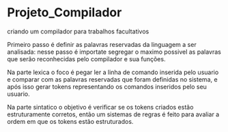 # Projeto_Compilador
criando um compilador para trabalhos facultativos

Primeiro passo é definir as palavras reservadas da linguagem a ser analisada:
nesse passo é importate segregar o maximo possivel as palavras que serão reconhecidas pelo compilador e sua funções.

Na parte lexica o foco é pegar ler a linha de comando inserida pelo usuario e comparar com as palavras reservadas que foram definidas no sistema, e após isso gerar tokens representando os comandos inseridos pelo seu usuario.

Na parte sintatico o objetivo é verificar se os tokens criados estão estruturamente corretos, então um sistemas de regras é feito para avaliar a ordem em que os tokens estão estruturados.
